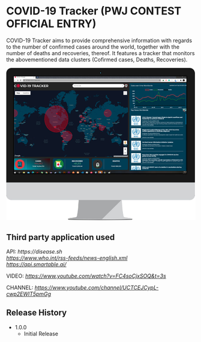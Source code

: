 # COVID-19 Tracker (PWJ CONTEST OFFICIAL ENTRY)

COVID-19 Tracker aims to provide comprehensive information with regards to the number of confirmed cases around the world, together with the number of deaths and recoveries, thereof. It features a tracker that monitors the abovementioned data clusters (Cofirmed cases, Deaths, Recoveries).

![](screenshot.jpg)

## Third party application used

API:
_https://disease.sh_  
_https://www.who.int/rss-feeds/news-english.xml_  
_https://api.smartable.ai/_

VIDEO:
_https://www.youtube.com/watch?v=FC4soCjxSOQ&t=3s_

CHANNEL:
_https://www.youtube.com/channel/UCTCEJCypL-cwp2EWlT5pmGg_

## Release History

- 1.0.0
  - Initial Release
